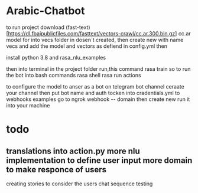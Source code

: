 # Arabic-Chatbot

to run project download (fast-text)[https://dl.fbaipublicfiles.com/fasttext/vectors-crawl/cc.ar.300.bin.gz] cc.ar model for into vecs folder in dosen`t created, then create new with name vecs and add the model and vectors
as defiend in config.yml
then 

install python 3.8 and rasa_nlu_examples

then into terminal in the project folder
run,this command 
rasa train
so to run the bot into bash commands
rasa shell
rasa run actions

to configure the model to anser as a bot on telegram bot channel ceraate your channel then put bot name and auth tocken into cradentials.yml
to webhooks examples go to ngrok webhook -- domain then create new run it into your machine

# todo
translations into action.py
more nlu implementation to define user input
more domain to make responce of users 
---------------------------------------------
creating stories to consider the users chat sequence
testing
